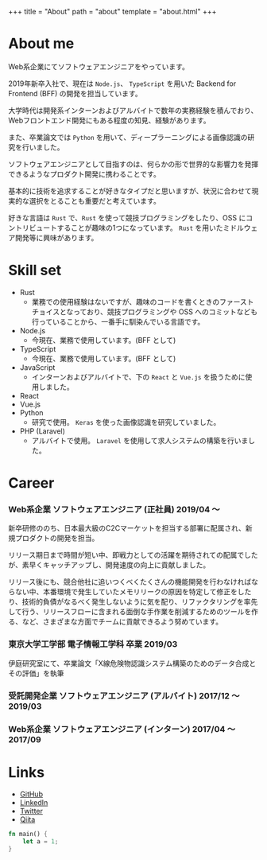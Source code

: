 +++
title = "About"
path = "about"
template = "about.html"
+++

# About me

Web系企業にてソフトウェアエンジニアをやっています。

2019年新卒入社で、現在は `Node.js`、 `TypeScript` を用いた Backend for Frontend (BFF) の開発を担当しています。

大学時代は開発系インターンおよびアルバイトで数年の実務経験を積んでおり、Webフロントエンド開発にもある程度の知見、経験があります。

また、卒業論文では `Python` を用いて、ディープラーニングによる画像認識の研究を行いました。

ソフトウェアエンジニアとして目指すのは、何らかの形で世界的な影響力を発揮できるようなプロダクト開発に携わることです。

基本的に技術を追求することが好きなタイプだと思いますが、状況に合わせて現実的な選択をとることも重要だと考えています。

好きな言語は `Rust` で、`Rust` を使って競技プログラミングをしたり、OSS にコントリビュートすることが趣味の1つになっています。 `Rust` を用いたミドルウェア開発等に興味があります。

# Skill set

- Rust
  - 業務での使用経験はないですが、趣味のコードを書くときのファーストチョイスとなっており、競技プログラミングや OSS へのコミットなども行っていることから、一番手に馴染んでいる言語です。
- Node.js
  - 今現在、業務で使用しています。(BFF として)
- TypeScript
  - 今現在、業務で使用しています。(BFF として)
- JavaScript
  - インターンおよびアルバイトで、下の `React` と `Vue.js` を扱うために使用しました。
- React
- Vue.js
- Python
  - 研究で使用。 `Keras` を使った画像認識を研究していました。
- PHP (Laravel)
  - アルバイトで使用。 `Laravel` を使用して求人システムの構築を行いました。

# Career

### Web系企業 ソフトウェアエンジニア (正社員) 2019/04 〜

新卒研修ののち、日本最大級のC2Cマーケットを担当する部署に配属され、新規プロダクトの開発を担当。

リリース期日まで時間が短い中、即戦力としての活躍を期待されての配属でしたが、素早くキャッチアップし、開発速度の向上に貢献しました。

リリース後にも、競合他社に追いつくべくたくさんの機能開発を行わなければならない中、本番環境で発生していたメモリリークの原因を特定して修正をしたり、技術的負債がなるべく発生しないように気を配り、リファクタリングを率先して行う、リリースフローに含まれる面倒な手作業を削減するためのツールを作る、など、さまざまな方面でチームに貢献できるよう努めています。

### 東京大学工学部 電子情報工学科 卒業 2019/03

伊庭研究室にて、卒業論文「X線危険物認識システム構築のためのデータ合成とその評価」を執筆

### 受託開発企業 ソフトウェアエンジニア (アルバイト) 2017/12 〜 2019/03

### Web系企業 ソフトウェアエンジニア (インターン) 2017/04 〜 2017/09

# Links

- [GitHub](https://github.com/magurotuna)
- [LinkedIn](https://www.linkedin.com/in/yusuke-tanaka-3904a7167)
- [Twitter](https://twitter.com/yusuktan)
- [Qiita](https://qiita.com/maguro_tuna)

```rust
fn main() {
    let a = 1;
}
```
